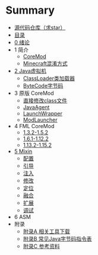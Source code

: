 # Summary

* [源代码仓库（求star）](https://github.com/xfl03/CoreModTutor)
* [目录](README.md)
* [0 绪论](book/0.md)
* 1 简介
    * [CoreMod](book/1.1.md)
    * [Minecraft混淆方式](book/1.2.md)
* [2 Java虚拟机](book/2.md)
    * [ClassLoader类加载器](book/2.1.md)
    * [ByteCode字节码](book/2.2.md)
* 3 原版 CoreMod
    * [直接修改class文件](book/3.1.md)
    * [JavaAgent](book/3.2.md)
    * [LaunchWrapper](book/3.3.md)
    * [ModLauncher](book/3.4.md)
* 4 FML CoreMod
    * [1.3.2-1.5.2](book/4.1.md)
    * [1.6.1-1.12.2](book/4.2.md)
    * [1.13.2-1.15.2](book/4.3.md)
* [5 Mixin](book/5.md)
    * [配置](book/5.1.md)
    * [引导](book/5.2.md)
    * [注入](book/5.3.md)
    * [修改](book/5.4.md)
    * [定位](book/5.5.md)
    * [融合](book/5.6.md)
    * [扩展](book/5.7.md)
    * [调试](book/5.8.md)
* 6 ASM
* 附录
    * [附录A 相关工具下载](book/附录A.md)
    * [附录B 常见Java字节码指令表](book/附录B.md)
    * [附录C 参考资料](book/附录C.md)

